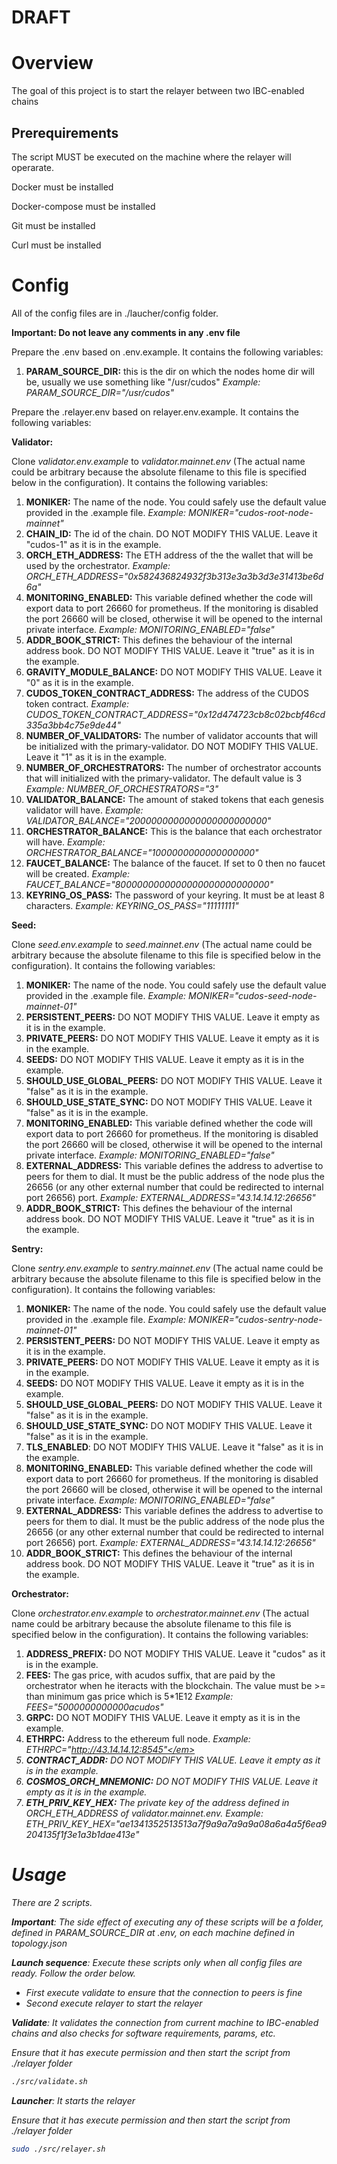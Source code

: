 # DRAFT

# Overview

The goal of this project is to start the relayer between two IBC-enabled chains

## Prerequirements 

The script MUST be executed on the machine where the relayer will operarate.

Docker must be installed

Docker-compose must be installed

Git must be installed

Curl must be installed

# Config

All of the config files are in ./laucher/config folder.

**Important: Do not leave any comments in any .env file**


Prepare the .env based on .env.example. It contains the following variables:
1. **PARAM_SOURCE_DIR:** this is the dir on which the nodes home dir will be, usually we use something like "/usr/cudos" <em>Example: PARAM_SOURCE_DIR="/usr/cudos"</em>


Prepare the .relayer.env based on relayer.env.example. It contains the following variables:

**Validator:**

Clone <em>validator.env.example</em> to <em>validator.mainnet.env</em> (The actual name could be arbitrary because the absolute filename to this file is specified below in the configuration). It contains the following variables:
1. **MONIKER:** The name of the node. You could safely use the default value provided in the .example file. <em>Example: MONIKER="cudos-root-node-mainnet"</em>
1. **CHAIN_ID:** The id of the chain. DO NOT MODIFY THIS VALUE. Leave it "cudos-1" as it is in the example.
1. **ORCH_ETH_ADDRESS:** The ETH address of the the wallet that will be used by the orchestrator. <em>Example: ORCH_ETH_ADDRESS="0x582436824932f3b313e3a3b3d3e31413be6d6a"</em>
1. **MONITORING_ENABLED:** This variable defined whether the code will export data to port 26660 for prometheus. If the monitoring is disabled the port 26660 will be closed, otherwise it will be opened to the internal private interface. <em>Example: MONITORING_ENABLED="false"</em>
1. **ADDR_BOOK_STRICT:** This defines the behaviour of the internal address book. DO NOT MODIFY THIS VALUE. Leave it "true" as it is in the example.
1. **GRAVITY_MODULE_BALANCE:** DO NOT MODIFY THIS VALUE. Leave it "0" as it is in the example.
1. **CUDOS_TOKEN_CONTRACT_ADDRESS:** The address of the CUDOS token contract. <em>Example: CUDOS_TOKEN_CONTRACT_ADDRESS="0x12d474723cb8c02bcbf46cd335a3bb4c75e9de44"</em>
1. **NUMBER_OF_VALIDATORS:** The number of validator accounts that will be initialized with the primary-validator. DO NOT MODIFY THIS VALUE. Leave it "1" as it is in the example.
1. **NUMBER_OF_ORCHESTRATORS:** The number of orchestrator accounts that will initialized with the primary-validator. The default value is 3 <em>Example: NUMBER_OF_ORCHESTRATORS="3"</em>
1. **VALIDATOR_BALANCE:** The amount of staked tokens that each genesis validator will have. <em>Example: VALIDATOR_BALANCE="2000000000000000000000000"</em>
1. **ORCHESTRATOR_BALANCE:** This is the balance that each orchestrator will have. <em>Example: ORCHESTRATOR_BALANCE="1000000000000000000"</em>
1. **FAUCET_BALANCE:** The balance of the faucet. If set to 0 then no faucet will be created. <em>Example: FAUCET_BALANCE="8000000000000000000000000000"</em>
1. **KEYRING_OS_PASS:** The password of your keyring. It must be at least 8 characters. <em>Example: KEYRING_OS_PASS="11111111"</em>

**Seed:**

Clone <em>seed.env.example</em> to <em>seed.mainnet.env</em> (The actual name could be arbitrary because the absolute filename to this file is specified below in the configuration). It contains the following variables:

1. **MONIKER:** The name of the node. You could safely use the default value provided in the .example file. <em>Example: MONIKER="cudos-seed-node-mainnet-01"</em>
1. **PERSISTENT_PEERS:** DO NOT MODIFY THIS VALUE. Leave it empty as it is in the example.
1. **PRIVATE_PEERS:** DO NOT MODIFY THIS VALUE. Leave it empty as it is in the example.
1. **SEEDS:** DO NOT MODIFY THIS VALUE. Leave it empty as it is in the example.
1. **SHOULD_USE_GLOBAL_PEERS:** DO NOT MODIFY THIS VALUE. Leave it "false" as it is in the example.
1. **SHOULD_USE_STATE_SYNC:** DO NOT MODIFY THIS VALUE. Leave it "false" as it is in the example.
1. **MONITORING_ENABLED:** This variable defined whether the code will export data to port 26660 for prometheus. If the monitoring is disabled the port 26660 will be closed, otherwise it will be opened to the internal private interface. <em>Example: MONITORING_ENABLED="false"</em>
1. **EXTERNAL_ADDRESS:** This variable defines the address to advertise to peers for them to dial. It must be the public address of the node plus the 26656 (or any other external number that could be redirected to internal port 26656) port. <em>Example: EXTERNAL_ADDRESS="43.14.14.12:26656"</em>
1. **ADDR_BOOK_STRICT:** This defines the behaviour of the internal address book. DO NOT MODIFY THIS VALUE. Leave it "true" as it is in the example.

**Sentry:**

Clone <em>sentry.env.example</em> to <em>sentry.mainnet.env</em> (The actual name could be arbitrary because the absolute filename to this file is specified below in the configuration). It contains the following variables:

1. **MONIKER:** The name of the node. You could safely use the default value provided in the .example file. <em>Example: MONIKER="cudos-sentry-node-mainnet-01"</em>
1. **PERSISTENT_PEERS:** DO NOT MODIFY THIS VALUE. Leave it empty as it is in the example.
1. **PRIVATE_PEERS:** DO NOT MODIFY THIS VALUE. Leave it empty as it is in the example.
1. **SEEDS:** DO NOT MODIFY THIS VALUE. Leave it empty as it is in the example.
1. **SHOULD_USE_GLOBAL_PEERS:** DO NOT MODIFY THIS VALUE. Leave it "false" as it is in the example.
1. **SHOULD_USE_STATE_SYNC:** DO NOT MODIFY THIS VALUE. Leave it "false" as it is in the example.
1. **TLS_ENABLED**: DO NOT MODIFY THIS VALUE. Leave it "false" as it is in the example.
1. **MONITORING_ENABLED:** This variable defined whether the code will export data to port 26660 for prometheus. If the monitoring is disabled the port 26660 will be closed, otherwise it will be opened to the internal private interface. <em>Example: MONITORING_ENABLED="false"</em>
1. **EXTERNAL_ADDRESS:** This variable defines the address to advertise to peers for them to dial. It must be the public address of the node plus the 26656 (or any other external number that could be redirected to internal port 26656) port. <em>Example: EXTERNAL_ADDRESS="43.14.14.12:26656"</em>
1. **ADDR_BOOK_STRICT:** This defines the behaviour of the internal address book. DO NOT MODIFY THIS VALUE. Leave it "true" as it is in the example.

**Orchestrator:**

Clone <em>orchestrator.env.example</em> to <em>orchestrator.mainnet.env</em> (The actual name could be arbitrary because the absolute filename to this file is specified below in the configuration). It contains the following variables:

1. **ADDRESS_PREFIX:** DO NOT MODIFY THIS VALUE. Leave it "cudos" as it is in the example.
1. **FEES:** The gas price, with acudos suffix, that are paid by the orchestrator when he iteracts with the blockchain. The value must be >= than minimum gas price which is 5*1E12 <em>Example: FEES="5000000000000acudos"</em>
1. **GRPC:** DO NOT MODIFY THIS VALUE. Leave it empty as it is in the example.
1. **ETHRPC:** Address to the ethereum full node. <em>Example: ETHRPC="http://43.14.14.12:8545"</em>
1. **CONTRACT_ADDR:** DO NOT MODIFY THIS VALUE. Leave it empty as it is in the example.
1. **COSMOS_ORCH_MNEMONIC:** DO NOT MODIFY THIS VALUE. Leave it empty as it is in the example.
1. **ETH_PRIV_KEY_HEX:** The private key of the address defined in ORCH_ETH_ADDRESS of <em>validator.mainnet.env</em>. <em>Example: ETH_PRIV_KEY_HEX="ae1341352513513a7f9a9a7a9a9a08a6a4a5f6ea9204135f1f3e1a3b1dae413e"</em>

# Usage

There are 2 scripts.

**Important**: The side effect of executing any of these scripts will be a folder, defined in PARAM_SOURCE_DIR at .env, on each machine defined in topology.json

**Launch sequence**: Execute these scripts only when all config files are ready. Follow the order below.
- First execute <em>validate</em> to ensure that the connection to peers is fine
- Second execute <em>relayer</em> to start the relayer


**Validate**: It validates the connection from current machine to IBC-enabled chains and also checks for software requirements, params, etc.

Ensure that it has execute permission and then start the script from ./relayer folder

```bash
./src/validate.sh
```

**Launcher**: It starts the relayer

Ensure that it has execute permission and then start the script from ./relayer folder

```bash
sudo ./src/relayer.sh
```
